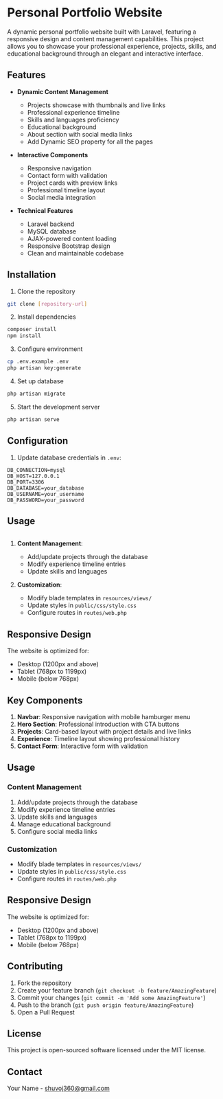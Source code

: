 # Personal Portfolio Website

A dynamic personal portfolio website built with Laravel, featuring a responsive design and content management capabilities. This project allows you to showcase your professional experience, projects, skills, and educational background through an elegant and interactive interface.

## Features

- **Dynamic Content Management**
    - Projects showcase with thumbnails and live links
    - Professional experience timeline
    - Skills and languages proficiency
    - Educational background
    - About section with social media links
    - Add Dynamic SEO property for all the pages

- **Interactive Components**
    - Responsive navigation
    - Contact form with validation
    - Project cards with preview links
    - Professional timeline layout
    - Social media integration

- **Technical Features**
    - Laravel backend
    - MySQL database
    - AJAX-powered content loading
    - Responsive Bootstrap design
    - Clean and maintainable codebase


## Installation

1. Clone the repository

```bash
git clone [repository-url]
```

2. Install dependencies
```bash
composer install
npm install
```

3. Configure environment
```bash
cp .env.example .env
php artisan key:generate
```

4. Set up database
```bash
php artisan migrate
```

5. Start the development server
```bash
php artisan serve
```

## Configuration

1. Update database credentials in `.env`:
```env
DB_CONNECTION=mysql
DB_HOST=127.0.0.1
DB_PORT=3306
DB_DATABASE=your_database
DB_USERNAME=your_username
DB_PASSWORD=your_password
```



## Usage
```
```
1. **Content Management**:
   - Add/update projects through the database
   - Modify experience timeline entries
   - Update skills and languages

2. **Customization**:
   - Modify blade templates in `resources/views/`
   - Update styles in `public/css/style.css`
   - Configure routes in `routes/web.php`

## Responsive Design

The website is optimized for:
- Desktop (1200px and above)
- Tablet (768px to 1199px)
- Mobile (below 768px)

## Key Components

1. **Navbar**: Responsive navigation with mobile hamburger menu
2. **Hero Section**: Professional introduction with CTA buttons
3. **Projects**: Card-based layout with project details and live links
4. **Experience**: Timeline layout showing professional history
5. **Contact Form**: Interactive form with validation



## Usage

### Content Management
1. Add/update projects through the database
2. Modify experience timeline entries
3. Update skills and languages
4. Manage educational background
5. Configure social media links

### Customization
- Modify blade templates in `resources/views/`
- Update styles in `public/css/style.css`
- Configure routes in `routes/web.php`

## Responsive Design

The website is optimized for:
- Desktop (1200px and above)
- Tablet (768px to 1199px)
- Mobile (below 768px)

## Contributing

1. Fork the repository
2. Create your feature branch (`git checkout -b feature/AmazingFeature`)
3. Commit your changes (`git commit -m 'Add some AmazingFeature'`)
4. Push to the branch (`git push origin feature/AmazingFeature`)
5. Open a Pull Request

## License

This project is open-sourced software licensed under the MIT license.

## Contact

Your Name - [shuvoj360@gmail.com](mailto:shuvoj360@gmail.com)

[//]: # (Project Link: [https://github.com/yourusername/portfolio]&#40;https://github.com/yourusername/portfolio&#41;)


